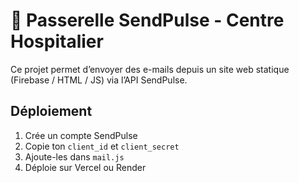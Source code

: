 # 📧 Passerelle SendPulse - Centre Hospitalier

Ce projet permet d’envoyer des e-mails depuis un site web statique
(Firebase / HTML / JS) via l’API SendPulse.

## Déploiement
1. Crée un compte SendPulse
2. Copie ton `client_id` et `client_secret`
3. Ajoute-les dans `mail.js`
4. Déploie sur Vercel ou Render
